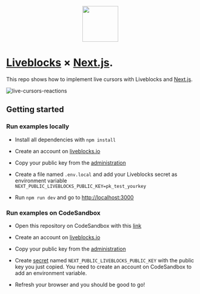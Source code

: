 <p align="center">
  <a href="https://liveblocks.io">
    <img src="https://liveblocks.io/icon-192x192.png" height="96">
  </a>
</p>

# [Liveblocks](https://liveblocks.io) × [Next.js](https://nextjs.org/).

This repo shows how to implement live cursors with Liveblocks and [Next.js](https://nextjs.org/).



![live-cursors-reactions](https://liveblocks.io/_next/image?url=%2Fimages%2Fexamples%2Fthumbnail-live-cursors-chat-reactions.png&w=1200&q=90)

## Getting started

### Run examples locally

- Install all dependencies with `npm install`

- Create an account on [liveblocks.io](https://liveblocks.io/dashboard)

- Copy your public key from the [administration](https://liveblocks.io/dashboard/apikeys)

- Create a file named `.env.local` and add your Liveblocks secret as environment variable `NEXT_PUBLIC_LIVEBLOCKS_PUBLIC_KEY=pk_test_yourkey`

- Run `npm run dev` and go to [http://localhost:3000](http://localhost:3000)

### Run examples on CodeSandbox

- Open this repository on CodeSandbox with this [link](https://codesandbox.io/s/github/liveblocks/liveblocks/tree/main/examples/nextjs-live-cursors)

- Create an account on [liveblocks.io](https://liveblocks.io/dashboard)

- Copy your public key from the [administration](https://liveblocks.io/dashboard/apikeys)

- Create [secret](https://codesandbox.io/docs/secrets) named `NEXT_PUBLIC_LIVEBLOCKS_PUBLIC_KEY` with the public key you just copied. You need to create an account on CodeSandbox to add an environment variable.

- Refresh your browser and you should be good to go!
